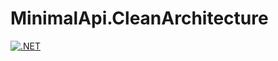 # MinimalApi.CleanArchitecture

[![.NET](https://github.com/Lanz86/MinimalApi.CleanArchitecture/actions/workflows/dotnet.yml/badge.svg)](https://github.com/Lanz86/MinimalApi.CleanArchitecture/actions/workflows/dotnet.yml)
